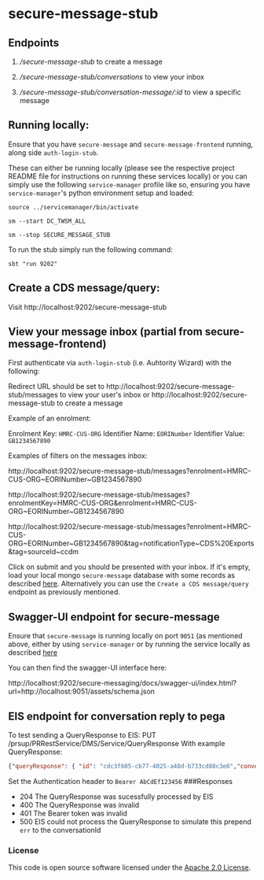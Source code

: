  
# secure-message-stub

## Endpoints

1. */secure-message-stub*      to create a message

2. */secure-message-stub/conversations* to view your inbox

3. */secure-message-stub/conversation-message/:id* to view a specific message

## Running locally:

Ensure that you have `secure-message` and `secure-message-frontend` running, along side `auth-login-stub`.

These can either be running locally (please see the respective project README file for instructions on running these services locally) or you can simply use the following `service-manager` profile like so, ensuring you have `service-manager`'s python environment setup and loaded:

`source ../servicemanager/bin/activate`

`sm --start DC_TWSM_ALL`

`sm --stop SECURE_MESSAGE_STUB`

To run the stub simply run the following command:

`sbt "run 9202"`

## Create a CDS message/query:

Visit http://localhost:9202/secure-message-stub

## View your message inbox (partial from secure-message-frontend)

First authenticate via `auth-login-stub` (i.e. Auhtority Wizard) with the following:

Redirect URL should be set to http://localhost:9202/secure-message-stub/messages to view your user's inbox or http://localhost:9202/secure-message-stub to create a message

Example of an enrolment:

Enrolment Key: `HMRC-CUS-ORG`
Identifier Name: `EORINumber`
Identifier Value: `GB1234567890`

Examples of filters on the messages inbox:

http://localhost:9202/secure-message-stub/messages?enrolment=HMRC-CUS-ORG~EORINumber~GB1234567890

http://localhost:9202/secure-message-stub/messages?enrolmentKey=HMRC-CUS-ORG&enrolment=HMRC-CUS-ORG~EORINumber~GB1234567890

http://localhost:9202/secure-message-stub/messages?enrolment=HMRC-CUS-ORG~EORINumber~GB1234567890&tag=notificationType~CDS%20Exports&tag=sourceId~ccdm

Click on submit and you should be presented with your inbox. If it's empty, load your local mongo `secure-message` database with some records as described [here](https://github.com/hmrc/secure-message/blob/master/README.md). Alternatively you can use the `Create a CDS message/query` endpoint as previously mentioned.

## Swagger-UI endpoint for secure-message

Ensure that `secure-message` is running locally on port `9051` (as mentioned above, either by using `service-manager` or by running the service locally as described [here](https://github.com/hmrc/secure-message/blob/master/README.md)

You can then find the swagger-UI interface here:

http://localhost:9202/secure-messaging/docs/swagger-ui/index.html?url=http://localhost:9051/assets/schema.json

## EIS endpoint for conversation reply to pega
To test sending a QueryResponse to EIS:
    PUT /prsup/PRRestService/DMS/Service/QueryResponse
    With example QueryResponse:
```json
{"queryResponse": { "id": "cdc3f605-cb77-4025-a48d-b733cd88c3e6","conversationId":  "D-80542-20201120","message": "QmxhaCBibGFoIGJsYWg=" }}
```
Set the Authentication header to `Bearer AbCdEf123456`
###Responses
- 204 The QueryResponse was sucessfully processed by EIS
- 400 The QueryResponse was invalid
- 401 The Bearer token was invalid
- 500 EIS could not process the QueryResponse to simulate this prepend `err` to the conversationId


### License

This code is open source software licensed under the [Apache 2.0 License]("http://www.apache.org/licenses/LICENSE-2.0.html").
